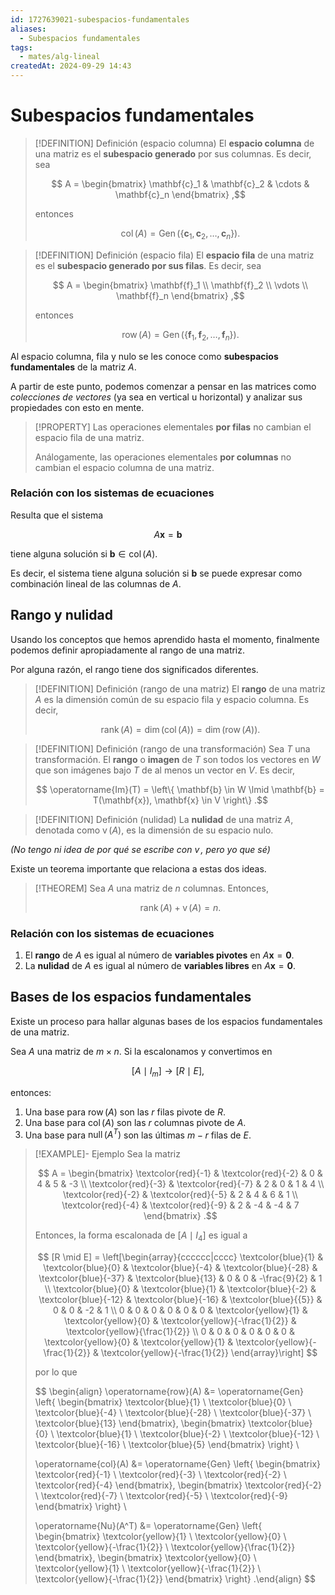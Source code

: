```yaml
---
id: 1727639021-subespacios-fundamentales
aliases:
  - Subespacios fundamentales
tags:
  - mates/alg-lineal
createdAt: 2024-09-29 14:43
---
```


# Subespacios fundamentales

> [!DEFINITION] Definición (espacio columna)
> El **espacio columna** de una matriz es el **subespacio generado** por sus columnas. Es decir, sea
> 
> $$
> A = \begin{bmatrix}
> \mathbf{c}_1 & \mathbf{c}_2 & \cdots & \mathbf{c}_n
> \end{bmatrix}
> ,$$
> 
> entonces
> 
> $$
> \operatorname{col}(A) = \operatorname{Gen}(\left\{ \mathbf{c}_1, \mathbf{c}_2, \ldots, \mathbf{c}_n \right\})
> .$$

> [!DEFINITION] Definición (espacio fila)
> El **espacio fila** de una matriz es el **subespacio generado por sus filas**. Es decir, sea
> 
> $$
> A = \begin{bmatrix}
> \mathbf{f}_1 \\
> \mathbf{f}_2 \\
> \vdots \\
> \mathbf{f}_n
> \end{bmatrix}
> ,$$
> 
> entonces
> 
> $$
> \operatorname{row}(A) = \operatorname{Gen}(\left\{ \mathbf{f}_1, \mathbf{f}_2, \ldots, \mathbf{f}_n \right\})
> .$$

Al espacio columna, fila y nulo se les conoce como **subespacios fundamentales** de la matriz $A$.

A partir de este punto, podemos comenzar a pensar en las matrices como *colecciones de vectores* (ya sea en vertical u horizontal) y analizar sus propiedades con esto en mente.

> [!PROPERTY]
> Las operaciones elementales **por filas** no cambian el espacio fila de una matriz.
> 
> Análogamente, las operaciones elementales **por columnas** no cambian el espacio columna de una matriz.

### Relación con los sistemas de ecuaciones

Resulta que el sistema

$$
A\mathbf{x} = \mathbf{b}
$$

tiene alguna solución si $\mathbf{b} \in \operatorname{col}(A)$.

Es decir, el sistema tiene alguna solución si $\mathbf{b}$ se puede expresar como combinación lineal de las columnas de $A$.

## Rango y nulidad

Usando los conceptos que hemos aprendido hasta el momento, finalmente podemos definir apropiadamente al rango de una matriz.

Por alguna razón, el rango tiene dos significados diferentes.

> [!DEFINITION] Definición (rango de una matriz)
> El **rango** de una matriz $A$ es la dimensión común de su espacio fila y espacio columna. Es decir,
> 
> $$
> \operatorname{rank}(A) = \operatorname{dim}(\operatorname{col}(A)) = \operatorname{dim}(\operatorname{row}(A))
> .$$

> [!DEFINITION] Definición (rango de una transformación)
> Sea $T$ una transformación. El **rango** o **imagen** de $T$ son todos los vectores en $W$ que son imágenes bajo $T$ de al menos un vector en $V$. Es decir,
> 
> $$
> \operatorname{Im}(T) = \left\{ \mathbf{b} \in W \lmid \mathbf{b} = T(\mathbf{x}), \mathbf{x} \in V \right\}
> .$$

> [!DEFINITION] Definición (nulidad)
> La **nulidad** de una matriz $A$, denotada como $\operatorname{v}(A)$, es la dimensión de su espacio nulo.

*(No tengo ni idea de por qué se escribe con $\operatorname{v}$, pero yo que sé)*

Existe un teorema importante que relaciona a estas dos ideas.

> [!THEOREM]
> Sea $A$ una matriz de $n$ columnas. Entonces,
> 
> $$
> \operatorname{rank}(A) + \operatorname{v}(A) = n
> .$$

### Relación con los sistemas de ecuaciones

1. El **rango** de $A$ es igual al número de **variables pivotes** en $A\mathbf{x} = \mathbf{0}$.
2. La **nulidad** de $A$ es igual al número de **variables libres** en $A\mathbf{x} = \mathbf{0}$.

## Bases de los espacios fundamentales

Existe un proceso para hallar algunas bases de los espacios fundamentales de una matriz.

Sea $A$ una matriz de $m \times n$. Si la escalonamos y convertimos en

$$
[A \mid I_m] \longrightarrow [R  \mid E]
,$$

entonces:

1. Una base para $\operatorname{row}(A)$ son las $r$ filas pivote de $R$.
2. Una base para $\operatorname{col}(A)$ son las $r$ columnas pivote de $A$.
3. Una base para $\operatorname{null}(A^{T})$ son las últimas $m - r$ filas de $E$.

> [!EXAMPLE]- Ejemplo
> Sea la matriz
> 
> $$
> A = \begin{bmatrix}
> \textcolor{red}{-1} & \textcolor{red}{-2} & 0 & 4 & 5 & -3 \\
> \textcolor{red}{-3} & \textcolor{red}{-7} & 2 & 0 & 1 & 4 \\
> \textcolor{red}{-2} & \textcolor{red}{-5} & 2 & 4 & 6 & 1 \\
> \textcolor{red}{-4} & \textcolor{red}{-9} & 2 & -4 & -4 & 7
> \end{bmatrix}
> .$$
> 
> Entonces, la forma escalonada de $[A \mid I_4]$ es igual a
> 
> $$
> [R \mid E] = \left[\begin{array}{cccccc|cccc}
> \textcolor{blue}{1} & \textcolor{blue}{0} & \textcolor{blue}{-4} & \textcolor{blue}{-28} & \textcolor{blue}{-37} & \textcolor{blue}{13} & 0 & 0 & -\frac{9}{2} & 1 \\
> \textcolor{blue}{0} & \textcolor{blue}{1} & \textcolor{blue}{-2} & \textcolor{blue}{-12} & \textcolor{blue}{-16} & \textcolor{blue}{{5}} & 0 & 0 & -2 & 1 \\
> 0 & 0 & 0 & 0 & 0 & 0 & \textcolor{yellow}{1} & \textcolor{yellow}{0} & \textcolor{yellow}{-\frac{1}{2}} & \textcolor{yellow}{\frac{1}{2}} \\
> 0 & 0 & 0 & 0 & 0 & 0 & \textcolor{yellow}{0} & \textcolor{yellow}{1} & \textcolor{yellow}{-\frac{1}{2}} & \textcolor{yellow}{-\frac{1}{2}}
> \end{array}\right]
> $$
> 
> por lo que
> 
> $$
> \begin{align}
> \operatorname{row}(A) &= \operatorname{Gen} \left\{ \begin{bmatrix}
> \textcolor{blue}{1} \\ \textcolor{blue}{0} \\ \textcolor{blue}{-4} \\ \textcolor{blue}{-28} \\ \textcolor{blue}{-37} \\ \textcolor{blue}{13}
> \end{bmatrix}, \begin{bmatrix}
> \textcolor{blue}{0} \\ \textcolor{blue}{1} \\ \textcolor{blue}{-2} \\ \textcolor{blue}{-12} \\ \textcolor{blue}{-16} \\ \textcolor{blue}{5}
> \end{bmatrix} \right\} \\
> 
> \operatorname{col}(A) &= \operatorname{Gen} \left\{ \begin{bmatrix}
> \textcolor{red}{-1} \\ \textcolor{red}{-3} \\ \textcolor{red}{-2} \\ \textcolor{red}{-4}
> \end{bmatrix}, \begin{bmatrix}
> \textcolor{red}{-2} \\ \textcolor{red}{-7} \\ \textcolor{red}{-5} \\ \textcolor{red}{-9}
> \end{bmatrix} \right\} \\
> 
> \operatorname{Nu}(A^T) &= \operatorname{Gen} \left\{
> \begin{bmatrix}
> \textcolor{yellow}{1} \\ \textcolor{yellow}{0} \\ \textcolor{yellow}{-\frac{1}{2}} \\ \textcolor{yellow}{\frac{1}{2}}
> \end{bmatrix}, \begin{bmatrix}
> \textcolor{yellow}{0} \\ \textcolor{yellow}{1} \\ \textcolor{yellow}{-\frac{1}{2}} \\ \textcolor{yellow}{-\frac{1}{2}}
> \end{bmatrix}
> \right\}
> .\end{align}
> $$
